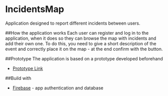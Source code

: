 # IncidentsMap
Application designed to report different incidents between users.

##How the application works
Each user can register and log in to the application, when it does so they can browse the map with incidents and add their own one. To do this, you need to give a short description of the event and correctly place it on the map - at the end confirm with the button.

##Prototype
The application is based on a prototype developed beforehand
* [Prototype Link](https://marvelapp.com/47b7bia)

##Build with
* [Firebase](https://firebase.google.com) - app authentication and database
